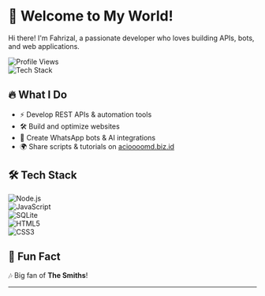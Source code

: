 # 🚀 Welcome to My World!  

Hi there! I'm Fahrizal, a passionate developer who loves building APIs, bots, and web applications.  

![Profile Views](https://komarev.com/ghpvc/?username=Fahrizal231&color=blue)  
![Tech Stack](https://img.shields.io/badge/Tech-Stack-blue?style=flat-square&logo=javascript)  

## 🔥 What I Do  
- ⚡ Develop REST APIs & automation tools  
- 🛠 Build and optimize websites  
- 🤖 Create WhatsApp bots & AI integrations  
- 🌍 Share scripts & tutorials on [acioooomd.biz.id](https://acioooomd.biz.id)  

## 🛠 Tech Stack  
![Node.js](https://img.shields.io/badge/Node.js-339933?style=flat-square&logo=node.js&logoColor=white)  
![JavaScript](https://img.shields.io/badge/JavaScript-F7DF1E?style=flat-square&logo=javascript&logoColor=black)  
![SQLite](https://img.shields.io/badge/SQLite-003B57?style=flat-square&logo=sqlite&logoColor=white)  
![HTML5](https://img.shields.io/badge/HTML5-E34F26?style=flat-square&logo=html5&logoColor=white)  
![CSS3](https://img.shields.io/badge/CSS3-1572B6?style=flat-square&logo=css3&logoColor=white)  

## 🎵 Fun Fact  
🎶 Big fan of **The Smiths**!  

---
